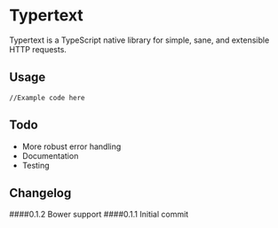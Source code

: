 Typertext
=========
Typertext is a TypeScript native library for simple, sane, and extensible HTTP requests.

Usage
-----
````
//Example code here
````

Todo
----
- More robust error handling
- Documentation
- Testing

Changelog
---------
####0.1.2
Bower support
####0.1.1
Initial commit